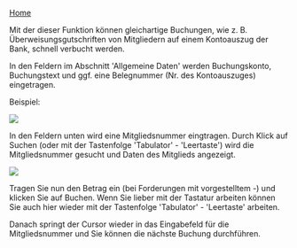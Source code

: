 [Home](/MIA-Hilfeseiten.md)

Mit der dieser Funktion können gleichartige Buchungen, wie z. B. Überweisungsgutschriften von Mitgliedern auf einem Kontoauszug der Bank, schnell verbucht werden.

In den Feldern im Abschnitt 'Allgemeine Daten' werden Buchungskonto, Buchungstext und ggf. eine Belegnummer (Nr. des Kontoauszuges) eingetragen.

Beispiel:

![](http://des-mia.de/confluence/download/attachments/6062281/Bildschirmfoto%202014-11-14%20um%2008.20.02.png?version=1&modificationDate=1415949674000&api=v2)

In den Feldern unten wird eine Mitgliedsnummer eingtragen. Durch Klick auf Suchen (oder mit der Tastenfolge 'Tabulator' - 'Leertaste') wird die Mitgliedsnummer gesucht und Daten des Mitglieds angezeigt.

![](http://des-mia.de/confluence/download/attachments/6062281/Bildschirmfoto%202014-11-14%20um%2008.21.48.png?version=1&modificationDate=1415949859000&api=v2)

Tragen Sie nun den Betrag ein (bei Forderungen mit vorgestelltem -) und klicken Sie auf Buchen. Wenn Sie lieber mit der Tastatur arbeiten können Sie auch hier wieder mit der Tastenfolge 'Tabulator' - 'Leertaste' arbeiten.

Danach springt der Cursor wieder in das Eingabefeld für die Mitgliedsnummer und Sie können die nächste Buchung durchführen.